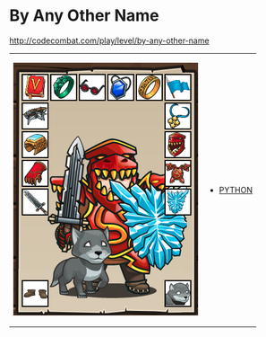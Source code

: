 # By Any Other Name

http://codecombat.com/play/level/by-any-other-name
<table>
<tr>
<td>

![Hero Picture](hero.png?raw=true "Hero Picture")

</td>
<td>
<ul>
<li>

[PYTHON](ByAnyOtherName.py)

</li>
</td>
</tr>
<table>